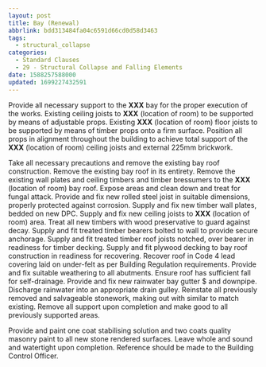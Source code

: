 ```yaml
---
layout: post
title: Bay (Renewal)
abbrlink: bdd313484fa04c6591d66cd0d58d3463
tags:
  - structural_collapse
categories:
  - Standard Clauses
  - 29 - Structural Collapse and Falling Elements
date: 1588257588000
updated: 1699227432591
---
```


Provide all necessary support to the **XXX** bay for the proper execution of the works. Existing ceiling joists to **XXX** (location of room) to be supported by means of adjustable props. Existing **XXX** (location of room) floor joists to be supported by means of timber props onto a firm surface. Position all props in alignment throughout the building to achieve total support of the **XXX** (location of room) ceiling joists and external 225mm brickwork.

Take all necessary precautions and remove the existing bay roof construction. Remove the existing bay roof in its entirety. Remove the existing wall plates and ceiling timbers and timber bressumers to the **XXX** (location of room) bay roof. Expose areas and clean down and treat for fungal attack. Provide and fix new rolled steel joist in suitable dimensions, properly protected against corrosion. Supply and fix new timber wall plates, bedded on new DPC. Supply and fix new ceiling joists to **XXX** (location of room) area. Treat all new timbers with wood preservative to guard against decay. Supply and fit treated timber bearers bolted to wall to provide secure anchorage. Supply and fit treated timber roof joists notched, over bearer in readiness for timber decking. Supply and fit plywood decking to bay roof construction in readiness for recovering. Recover roof in Code 4 lead covering laid on under-felt as per Building Regulation requirements. Provide and fix suitable weathering to all abutments. Ensure roof has sufficient fall for self-drainage. Provide and fix new rainwater bay gutter $ and downpipe. Discharge rainwater into an appropriate drain gulley. Reinstate all previously removed and salvageable stonework, making out with similar to match existing. Remove all support upon completion and make good to all previously supported areas.

Provide and paint one coat stabilising solution and two coats quality masonry paint to all new stone rendered surfaces. Leave whole and sound and watertight upon completion. Reference should be made to the Building Control Officer.
